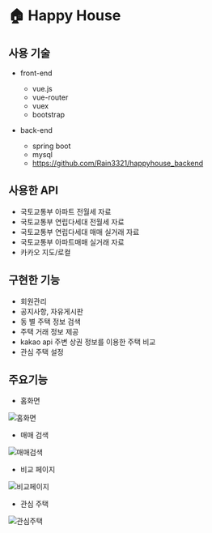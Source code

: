# 🏠 Happy House



## 사용 기술

- front-end
  - vue.js
  - vue-router
  - vuex
  - bootstrap

- back-end
  - spring boot
  - mysql
  - https://github.com/Rain3321/happyhouse_backend



## 사용한 API

- 국토교통부 아파트 전월세 자료
- 국토교통부 연립다세대 전월세 자료
- 국토교통부 연립다세대 매매 실거래 자료
- 국토교통부 아파트매매 실거래 자료
- 카카오 지도/로컬



## 구현한 기능

- 회원관리
- 공지사항, 자유게시판
- 동 별 주택 정보 검색 
- 주택 거래 정보 제공
- kakao api 주변 상권 정보를 이용한 주택 비교
- 관심 주택 설정



## 주요기능

- 홈화면

![홈화면](https://user-images.githubusercontent.com/19249951/122716082-c6fef800-d2a4-11eb-8896-89ee456a4ac3.gif)



- 매매 검색

![매매검색](https://user-images.githubusercontent.com/19249951/122716079-c6666180-d2a4-11eb-81a7-b9290cfa952d.gif)



- 비교 페이지

![비교페이지](https://user-images.githubusercontent.com/19249951/122716084-c6fef800-d2a4-11eb-91df-7dc9e9b190dc.gif)

- 관심 주택

![관심주택](https://user-images.githubusercontent.com/19249951/122716076-c49c9e00-d2a4-11eb-9284-ae875d53409d.gif)



